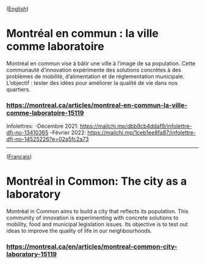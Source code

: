 
([English](#english-version))

<a id='french-version' class='anchor' aria-hidden='true'/>

# Montréal en commun : la ville comme laboratoire

Montréal en commun vise à bâtir une ville à l’image de sa population. Cette communauté d’innovation expérimente des solutions concrètes à des problèmes de mobilité, d’alimentation et de réglementation municipale. L’objectif : tester des idées pour améliorer la qualité de vie dans nos quartiers.<br />




### https://montreal.ca/articles/montreal-en-commun-la-ville-comme-laboratoire-15119

Infolettres:
-Décembre 2021: https://mailchi.mp/dbb9cb4ddaf9/infolettre-dfi-no-13410365
-Février 2022: https://mailchi.mp/1ceb1ee8fa87/infolettre-dfi-no-14525226?e=02a5fc2a73

______________________

([Français](#french-version))

<a id='english-version' class='anchor' aria-hidden='true'/>

# Montréal in Common: The city as a laboratory

Montréal in Common aims to build a city that reflects its population. This community of innovation is experimenting with concrete solutions to mobility, food and municipal legislation issues. Its objective is to test out ideas to improve the quality of life in our neighbourhoods.<br />



### https://montreal.ca/en/articles/montreal-common-city-laboratory-15119


